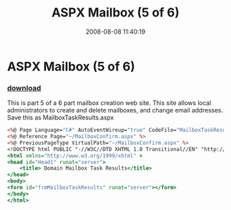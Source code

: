 ﻿---
pid:            509
poster:         Karl Mitschke
title:          ASPX Mailbox  (5 of 6)
date:           2008-08-08 11:40:19
format:         asp
parent:         0
parent:         0

---

# ASPX Mailbox  (5 of 6)

### [download](509.asp)

This is part 5 of a 6 part mailbox creation web site.
This site allows local administrators to create and delete mailboxes, and change email addresses.  Save this as MailboxTaskResults.aspx

```asp
<%@ Page Language="C#" AutoEventWireup="true" CodeFile="MailboxTaskResults.aspx.cs" Inherits="MailboxTaskResults" %>
<%@ Reference Page="~/MailboxConfirm.aspx" %>
<%@ PreviousPageType VirtualPath="~/MailboxConfirm.aspx" %>
<!DOCTYPE html PUBLIC "-//W3C//DTD XHTML 1.0 Transitional//EN" "http://www.w3.org/TR/xhtml1/DTD/xhtml1-transitional.dtd">
<html xmlns="http://www.w3.org/1999/xhtml" >
<head id="Head1" runat="server">
    <title> Domain Mailbox Task Results</title>
</head>
<body>
<form id="frmMailboxTaskResults" runat="server"></form>
</body>
</html>

```
